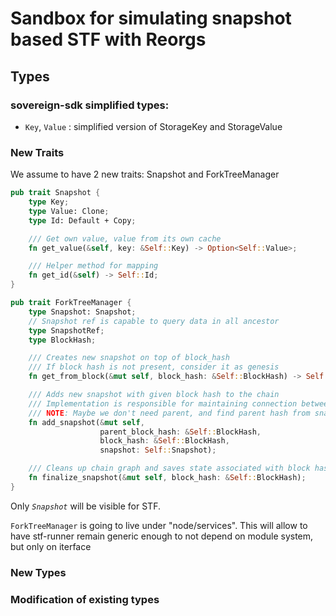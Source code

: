 # Sandbox for simulating snapshot based STF with Reorgs

## Types

### sovereign-sdk simplified types:

* `Key`, `Value` : simplified version of StorageKey and StorageValue 

### New Traits

We assume to have 2 new traits: Snapshot and ForkTreeManager

```rust
pub trait Snapshot {
    type Key;
    type Value: Clone;
    type Id: Default + Copy;

    /// Get own value, value from its own cache
    fn get_value(&self, key: &Self::Key) -> Option<Self::Value>;

    /// Helper method for mapping
    fn get_id(&self) -> Self::Id;
}

pub trait ForkTreeManager {
    type Snapshot: Snapshot;
    // Snapshot ref is capable to query data in all ancestor
    type SnapshotRef;
    type BlockHash;

    /// Creates new snapshot on top of block_hash
    /// If block hash is not present, consider it as genesis
    fn get_from_block(&mut self, block_hash: &Self::BlockHash) -> Self::SnapshotRef;

    /// Adds new snapshot with given block hash to the chain
    /// Implementation is responsible for maintaining connection between block hashes
    /// NOTE: Maybe we don't need parent, and find parent hash from snapshot id?
    fn add_snapshot(&mut self,
                    parent_block_hash: &Self::BlockHash,
                    block_hash: &Self::BlockHash,
                    snapshot: Self::Snapshot);

    /// Cleans up chain graph and saves state associated with block hash, if present
    fn finalize_snapshot(&mut self, block_hash: &Self::BlockHash);
}
```

Only *`Snapshot`* will be visible for STF. 

`ForkTreeManager` is going to live under "node/services". This will allow to have stf-runner remain generic enough to not depend on module system, but only on iterface


### New Types



### Modification of existing types

